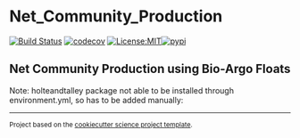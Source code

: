Net_Community_Production
==============================
[![Build Status](https://github.com/ClaraCDouglas/net_community_production/workflows/Tests/badge.svg)](https://github.com/ClaraCDouglas/net_community_production/actions)
[![codecov](https://codecov.io/gh/ClaraCDouglas/net_community_production/branch/master/graph/badge.svg)](https://codecov.io/gh/ClaraCDouglas/net_community_production)
[![License:MIT](https://img.shields.io/badge/License-MIT-lightgray.svg?style=flt-square)](https://opensource.org/licenses/MIT)[![pypi](https://img.shields.io/pypi/v/net_community_production.svg)](https://pypi.org/project/net_community_production)
<!-- [![conda-forge](https://img.shields.io/conda/dn/conda-forge/net_community_production?label=conda-forge)](https://anaconda.org/conda-forge/net_community_production) -->


Net Community Production using Bio-Argo Floats
--------
Note: 
holteandtalley package not able to be installed through environment.yml, so has to be added manually:

--------

<p><small>Project based on the <a target="_blank" href="https://github.com/jbusecke/cookiecutter-science-project">cookiecutter science project template</a>.</small></p>
